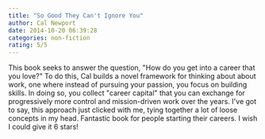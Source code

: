 ```yaml
---
title: "So Good They Can't Ignore You"
author: Cal Newport
date: 2014-10-20 06:39:28
categories: non-fiction
rating: 5/5
---
```


This book seeks to answer the question, "How do you get into a career that you love?" To do this, Cal builds a novel framework for thinking about about work, one where instead of pursuing your passion, you focus on building skills. In doing so, you collect "career capital" that you can exchange for progressively more control and mission-driven work over the years. I've got to say, this approach just clicked with me, tying together a lot of loose concepts in my head. Fantastic book for people starting their careers. I wish I could give it 6 stars!
